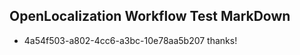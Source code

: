 ## OpenLocalization Workflow Test MarkDown
* 4a54f503-a802-4cc6-a3bc-10e78aa5b207 thanks!

<!--HONumber=Aug16_HO1-->


